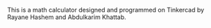 This is a math calculator designed and programmed on Tinkercad by Rayane Hashem and Abdulkarim Khattab.
